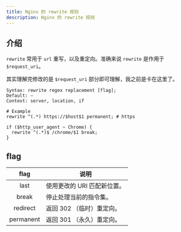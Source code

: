 ```yaml
---
title: Nginx 的 rewrite 规则
description: Nginx 的 rewrite 规则
---
```


## 介绍

`rewrite` 常用于 `url` 重写，以及重定向。准确来说 `rewrite` 是作用于 `$request_uri`。

其实理解完修改的是 `$request_uri` 部分即可理解，我之前是卡在这里了。

```nginx
Syntax:	rewrite regex replacement [flag];
Default: —
Context: server, location, if

# Example
rewrite ^(.*) https://$host$1 permanent; # https

if ($http_user_agent ~ Chrome) {
  rewrite ^(.*)$ /chrome/$1 break;
}
```



## flag

|   flag    | 说明                        |
| :-------: | --------------------------- |
|   last    | 使用更改的 URI 匹配新位置。 |
|   break   | 停止处理当前的指令集。      |
| redirect  | 返回 302 （临时）重定向。   |
| permanent | 返回 301 （永久）重定向。   |